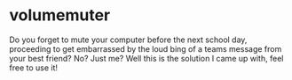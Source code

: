 # volumemuter
Do you forget to mute your computer before the next school day, proceeding to get embarrassed by the loud bing of a teams message from your best friend? No? Just me? Well this is the solution I came up with, feel free to use it!
